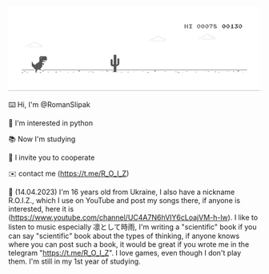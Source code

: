 ![Alt Text](https://github.com/RomanSlipak/RomanSlipak/raw/main/1212121212.gif)

⌨️ Hi, I'm @RomanSlipak

🐍 I'm interested in python

📚 Now I'm studying

🤝 I invite you to cooperate

✉️ contact me (https://t.me/R_O_I_Z)

🧐 (14.04.2023) I'm 16 years old from Ukraine, I also have a nickname R.O.I.Z., which I use on YouTube and post my songs there, if anyone is interested, here it is (https://www.youtube.com/channel/UC4A7N6hVIY6cLoajVM-h-lw). 
I like to listen to music especially 凛として時雨, I'm writing a "scientific" book if you can say "scientific" 
book about the types of thinking, if anyone knows where you can post such a book, it would be great if you wrote me in the telegram "https://t.me/R_O_I_Z". I love games, even though I don't play them. I'm still in my 1st year of studying.

